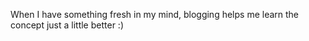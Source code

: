 When I have something fresh in my mind, blogging helps me learn the concept just a little better :)
